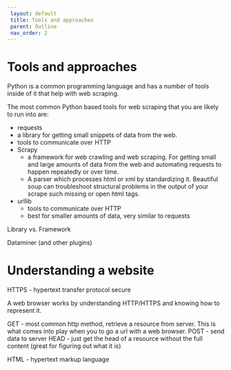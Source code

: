 ```yaml
---
 layout: default
 title: Tools and approaches
 parent: Outline
 nav_order: 2
---
```

# Tools and approaches

Python is a common programming language and has a number of tools inside of it that help with web scraping.

The most common Python based tools for web scraping that you are likely to run into are:
* requests
 * a library for getting small snippets of data from the web.
 * tools to communicate over HTTP
* Scrapy
  * a framework for web crawling and web scraping. For getting small and large amounts of data from the web and automating requests to happen repeatedly or over time.
  * A parser which processes html or xml by standardizing it. Beautiful soup can troubleshoot structural problems in the output of your scrape such missing or open html tags.
* urllib
  * tools to communicate over HTTP
  * best for smaller amounts of data, very similar to requests

Library vs. Framework

Dataminer (and other plugins)

# Understanding a website

HTTPS - hypertext transfer protocol secure

A web browser works by understanding HTTP/HTTPS and knowing how to represent it.

GET - most common http method, retrieve a resource from server. This is what comes into play when you to go a url with a web browser.
POST - send data to server
HEAD - just get the head of a resource without the full content (great for figuring out what it is)

HTML - hypertext markup language
